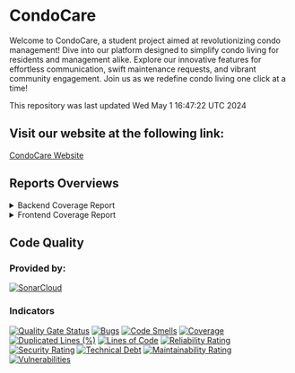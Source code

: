 # CondoCare
Welcome to CondoCare, a student project aimed at revolutionizing condo management! Dive into our platform designed to simplify condo living for residents and management alike. Explore our innovative features for effortless communication, swift maintenance requests, and vibrant community engagement. Join us as we redefine condo living one click at a time!

This repository was last updated Wed May  1 16:47:22 UTC 2024

## Visit our website at the following link:
[CondoCare Website](https://www.condocare.com)

## Reports Overviews

<details>
  <summary>Backend Coverage Report</summary>
  <pre>
Name                                                                                             Stmts   Miss  Cover
--------------------------------------------------------------------------------------------------------------------
core/__init__.py                                                                                     0      0   100%
core/settings.py                                                                                    41      0   100%
core/urls.py                                                                                         7      0   100%
employee/__init__.py                                                                                 0      0   100%
employee/admin.py                                                                                    1      0   100%
employee/apps.py                                                                                     4      0   100%
employee/migrations/0001_initial.py                                                                  6      0   100%
employee/migrations/__init__.py                                                                      0      0   100%
employee/models.py                                                                                  28      0   100%
employee/serializers.py                                                                              6      0   100%
employee/tests.py                                                                                    1      0   100%
employee/urls.py                                                                                     6      0   100%
employee/views.py                                                                                   35     24    31%
finance/admin.py                                                                                     1      0   100%
finance/apps.py                                                                                      4      0   100%
finance/models.py                                                                                    5      1    80%
finance/views.py                                                                                    55     48    13%
jwt_auth_token/__init__.py                                                                           0      0   100%
jwt_auth_token/admin.py                                                                              1      0   100%
jwt_auth_token/apps.py                                                                               4      0   100%
jwt_auth_token/migrations/__init__.py                                                                0      0   100%
jwt_auth_token/models.py                                                                             1      0   100%
jwt_auth_token/tests.py                                                                              0      0   100%
jwt_auth_token/views.py                                                                             16      7    56%
manage.py                                                                                           12      2    83%
properties/__init__.py                                                                               0      0   100%
properties/admin.py                                                                                  6      0   100%
properties/apps.py                                                                                   4      0   100%
properties/migrations/0001_initial.py                                                                5      0   100%
properties/migrations/0002_initial.py                                                                6      0   100%
properties/migrations/0003_propertyprofile_fee_rate_and_more.py                                      4      0   100%
properties/migrations/0004_rename_propertyimage_propertyprofile_image.py                             4      0   100%
properties/migrations/0005_condounit_image_parkingunit_image_storageunit_image.py                    4      0   100%
properties/migrations/0006_condounit_operational_expense_and_more.py                                 4      0   100%
properties/migrations/0007_facility_reservation.py                                                   5      0   100%
properties/migrations/0008_delete_reservation.py                                                     4      0   100%
properties/migrations/__init__.py                                                                    0      0   100%
properties/models.py                                                                                68      6    91%
properties/serializers.py                                                                           39      5    87%
properties/tests.py                                                                                 26      0   100%
properties/urls.py                                                                                  13      0   100%
properties/views.py                                                                                 92     61    34%
registration_key/__init__.py                                                                         0      0   100%
registration_key/admin.py                                                                            5      0   100%
registration_key/apps.py                                                                             4      0   100%
registration_key/migrations/0001_initial.py                                                          7      0   100%
registration_key/migrations/0002_rename_is_activate_condoregistrationkey_is_active_and_more.py       5      0   100%
registration_key/migrations/__init__.py                                                              0      0   100%
registration_key/models.py                                                                          43      6    86%
registration_key/serializers.py                                                                     21      0   100%
registration_key/tests.py                                                                          177      0   100%
registration_key/urls.py                                                                             8      0   100%
registration_key/views.py                                                                          100      0   100%
reservation/__init__.py                                                                              0      0   100%
reservation/admin.py                                                                                 1      0   100%
reservation/apps.py                                                                                  4      0   100%
reservation/migrations/0001_initial.py                                                               6      0   100%
reservation/migrations/__init__.py                                                                   0      0   100%
reservation/models.py                                                                               14      1    93%
reservation/serializers.py                                                                           6      0   100%
reservation/tests.py                                                                                 1      0   100%
reservation/urls.py                                                                                  6      0   100%
reservation/views.py                                                                                20     11    45%
user_profile/__init__.py                                                                             0      0   100%
user_profile/admin.py                                                                                7      0   100%
user_profile/apps.py                                                                                 4      0   100%
user_profile/migrations/0001_initial.py                                                              8      0   100%
user_profile/migrations/__init__.py                                                                  0      0   100%
user_profile/models.py                                                                             102      6    94%
user_profile/serializers.py                                                                         38      0   100%
user_profile/tests.py                                                                               65      0   100%
user_profile/urls.py                                                                                15      0   100%
user_profile/views.py                                                                               97     63    35%
--------------------------------------------------------------------------------------------------------------------
TOTAL                                                                                             1282    241    81%
  </pre>
</details>


<details>
  <summary>Frontend Coverage Report</summary>
<pre>

=============================== Coverage summary ===============================
Statements   : 45.05% ( 537/1192 )
Branches     : 40.95% ( 222/542 )
Functions    : 48.1% ( 114/237 )
Lines        : 45.05% ( 529/1174 )
================================================================================
</pre>
  <pre>
------------------------------------|---------|----------|---------|---------|----------------------
File                                | % Stmts | % Branch | % Funcs | % Lines | Uncovered Line #s    
------------------------------------|---------|----------|---------|---------|----------------------
All files                           |   45.05 |    40.95 |    48.1 |   45.05 |                      
 src                                |     100 |      100 |     100 |     100 |                      
  App.js                            |     100 |      100 |     100 |     100 |                      
  index.js                          |     100 |      100 |     100 |     100 |                      
 src/api                            |      30 |    35.29 |      50 |      30 |                      
  axios.js                          |      30 |    35.29 |      50 |      30 | 25-30,37-38,46-78    
 src/components                     |     100 |      100 |     100 |     100 |                      
  Footer.js                         |     100 |      100 |     100 |     100 |                      
  Header.js                         |     100 |      100 |     100 |     100 |                      
  LargeTitle.js                     |     100 |      100 |     100 |     100 |                      
 src/components/bookingSystem       |      10 |      100 |       0 |      10 |                      
  Calendar.js                       |   14.28 |      100 |       0 |   14.28 | 8-30                 
  FacilityBooking.js                |    7.69 |      100 |       0 |    7.69 | 10-71                
 src/components/commonFacilities    |    2.94 |        0 |       0 |    2.94 |                      
  CommonFacilities.js               |   11.11 |        0 |       0 |   11.11 | 19-32                
  CreateCommonFacilities.js         |    1.69 |        0 |       0 |    1.69 | 18-143               
 src/components/createProperty      |   52.57 |    48.57 |   76.31 |   52.16 |                      
  CreateLocker.js                   |   53.19 |       50 |      80 |   52.68 | ...5,130,165-171,182 
  CreateParking.js                  |   53.19 |       50 |      80 |   52.68 | ...8-139,144,178-184 
  CreateProperty.js                 |   48.52 |    42.85 |      50 |   48.52 | ...2-106,127-155,165 
  CreateUnit.js                     |   54.25 |       50 |      90 |   53.76 | ...5-126,131,168-175 
 src/components/dashboard           |    90.9 |     87.5 |      80 |    90.9 |                      
  DashBoard.js                      |     100 |      100 |     100 |     100 |                      
  FinancialPublic.js                |     100 |      100 |     100 |     100 |                      
  SubmittedRequests.js              |   77.77 |       75 |      50 |   77.77 | 29-32                
 src/components/dashboard/financial |   89.47 |       80 |    87.5 |   89.47 |                      
  Financial.js                      |    87.5 |       80 |   85.71 |    87.5 | 18,103               
  Total.js                          |     100 |      100 |     100 |     100 |                      
 src/components/log                 |   33.95 |    27.63 |    42.3 |   33.95 |                      
  LogOut.js                         |     100 |      100 |     100 |     100 |                      
  Login.js                          |   71.42 |       50 |   83.33 |   71.42 | ...,60-61,66,104-109 
  SignUp.js                         |   39.21 |    48.48 |   44.44 |   39.21 | ...6,160-177,182-203 
  SignUpCompany.js                  |    0.98 |        0 |       0 |    0.98 | 10-207               
 src/components/nagivationBar       |     100 |      100 |     100 |     100 |                      
  NavigationBar.js                  |     100 |      100 |     100 |     100 |                      
 src/components/operationCost       |    5.26 |        0 |       0 |    5.26 |                      
  OperationCopy.js                  |    5.26 |        0 |       0 |    5.26 | 11-84                
 src/components/property            |    62.5 |    60.86 |   45.71 |   66.26 |                      
  PropertyCard.js                   |   41.66 |       25 |    7.69 |   45.45 | ...34-38,41-45,63-93 
  PropertyContainer.js              |   58.82 |    53.57 |      50 |   58.82 | 34-37,58-74          
  PropertyPage.js                   |   85.71 |    85.71 |      75 |    90.9 | 73-74,93             
 src/components/registrationKey     |   42.16 |       50 |    37.5 |   44.15 |                      
  SendRegistrationButton.js         |    62.5 |    58.33 |   52.94 |   66.66 | ...8-29,67,75-90,108 
  SubmitRegistrationButton.js       |       0 |        0 |       0 |       0 | 6-52                 
 src/components/request             |    4.76 |        0 |       0 |    4.76 |                      
  CreateRequest.js                  |     2.5 |        0 |       0 |     2.5 | 17-117               
  EditRequest.js                    |      50 |      100 |       0 |      50 | 17                   
 src/components/userProfile         |    42.5 |       10 |   38.46 |   39.47 |                      
  UserProfile.js                    |    42.5 |       10 |   38.46 |   39.47 | 30-72,89             
 src/screens                        |     100 |      100 |     100 |     100 |                      
  HomeScreen.js                     |     100 |      100 |     100 |     100 |                      
 src/screens/homeScreenCarousel     |     100 |      100 |     100 |     100 |                      
  CarouselHomeScreen.js             |     100 |      100 |     100 |     100 |                      
 src/utils/hooks                    |   63.71 |    58.33 |   54.54 |   63.06 |                      
  AuthContext.js                    |   78.57 |       50 |     100 |   78.57 | 22-24                
  ProfileContext.js                 |   74.28 |       60 |   61.53 |   74.28 | 37,71-94,105         
  PropertyContext.js                |   54.68 |      100 |   41.17 |   53.22 | ...3-108,114-119,148 
------------------------------------|---------|----------|---------|---------|----------------------
  </pre>
</details>


## Code Quality
### Provided by:
[![SonarCloud](https://sonarcloud.io/images/project_badges/sonarcloud-orange.svg)](https://sonarcloud.io/summary/new_code?id=THE-390-Team_THE-390)

### Indicators

[![Quality Gate Status](https://sonarcloud.io/api/project_badges/measure?project=THE-390-Team_THE-390&metric=alert_status)](https://sonarcloud.io/summary/new_code?id=THE-390-Team_THE-390)
[![Bugs](https://sonarcloud.io/api/project_badges/measure?project=THE-390-Team_THE-390&metric=bugs)](https://sonarcloud.io/summary/new_code?id=THE-390-Team_THE-390)
[![Code Smells](https://sonarcloud.io/api/project_badges/measure?project=THE-390-Team_THE-390&metric=code_smells)](https://sonarcloud.io/summary/new_code?id=THE-390-Team_THE-390)
[![Coverage](https://sonarcloud.io/api/project_badges/measure?project=THE-390-Team_THE-390&metric=coverage)](https://sonarcloud.io/summary/new_code?id=THE-390-Team_THE-390#backend-coverage-report)
[![Duplicated Lines (%)‌](https://sonarcloud.io/api/project_badges/measure?project=THE-390-Team_THE-390&metric=duplicated_lines_density)](https://sonarcloud.io/summary/new_code?id=THE-390-Team_THE-390#frontend-coverage-report)
[![Lines of Code](https://sonarcloud.io/api/project_badges/measure?project=THE-390-Team_THE-390&metric=ncloc)](https://sonarcloud.io/summary/new_code?id=THE-390-Team_THE-390)
[![Reliability Rating](https://sonarcloud.io/api/project_badges/measure?project=THE-390-Team_THE-390&metric=reliability_rating)](https://sonarcloud.io/summary/new_code?id=THE-390-Team_THE-390)
[![Security Rating](https://sonarcloud.io/api/project_badges/measure?project=THE-390-Team_THE-390&metric=security_rating)](https://sonarcloud.io/summary/new_code?id=THE-390-Team_THE-390)
[![Technical Debt](https://sonarcloud.io/api/project_badges/measure?project=THE-390-Team_THE-390&metric=sqale_index)](https://sonarcloud.io/summary/new_code?id=THE-390-Team_THE-390)
[![Maintainability Rating](https://sonarcloud.io/api/project_badges/measure?project=THE-390-Team_THE-390&metric=sqale_rating)](https://sonarcloud.io/summary/new_code?id=THE-390-Team_THE-390)
[![Vulnerabilities](https://sonarcloud.io/api/project_badges/measure?project=THE-390-Team_THE-390&metric=vulnerabilities)](https://sonarcloud.io/summary/new_code?id=THE-390-Team_THE-390)

